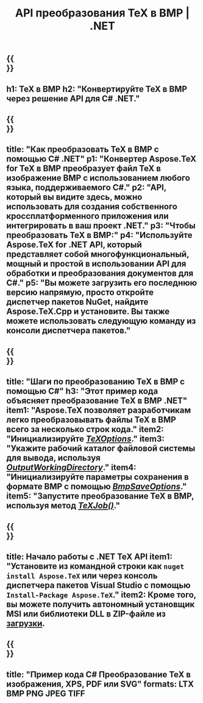 ﻿---
translation: true
template: /_templates/_conversion-child-net.md
title: API преобразования TeX в BMP | .NET
description: Функциональность преобразования TeX в BMP. Интегрируйте эту локальную библиотеку .NET в свой проект или используйте кроссплатформенные приложения для преобразования TeX в BMP.
keywords: tex to bmp api net, tex2bmp интегрировать c#
url: /net/conversion/tex-to-bmp/
family: tex
platformtag: net
feature: conversion
informat: TEX
outformat: BMP
otherformats: PNG JPEG TIFF PDF SVG XPS
---

{{<section banner>}}
---
h1: TeX в BMP
h2: "Конвертируйте TeX в BMP через решение API для C# .NET."
---

{{<section overview>}}
---
title: "Как преобразовать TeX в BMP с помощью C# .NET"
p1: "Конвертер Aspose.TeX for TeX в BMP преобразует файл TeX в изображение BMP с использованием любого языка, поддерживаемого C#."
p2: "API, который вы видите здесь, можно использовать для создания собственного кроссплатформенного приложения или интегрировать в ваш проект .NET."
p3: "Чтобы преобразовать TeX в BMP:"
p4: "Используйте Aspose.TeX for .NET API, который представляет собой многофункциональный, мощный и простой в использовании API для обработки и преобразования документов для C#."
p5: "Вы можете загрузить его последнюю версию напрямую, просто откройте диспетчер пакетов NuGet, найдите Aspose.TeX.Cpp и установите. Вы также можете использовать следующую команду из консоли диспетчера пакетов."
---

{{<section feature1>}}
---
title: "Шаги по преобразованию TeX в BMP с помощью C#"
h3: "Этот пример кода объясняет преобразование TeX в BMP .NET"
item1: "Aspose.TeX позволяет разработчикам легко преобразовывать файлы TeX в BMP всего за несколько строк кода."
item2: "Инициализируйте [*TeXOptions*](https://reference.aspose.com/tex/net/aspose.tex/texoptions/)."
item3: "Укажите рабочий каталог файловой системы для вывода, используя [*OutputWorkingDirectory*](https://reference.aspose.com/tex/net/aspose.tex/texoptions/outputworkingdirectory/)."
item4: "Инициализируйте параметры сохранения в формате BMP с помощью [*BmpSaveOptions*](https://reference.aspose.com/tex/net/aspose.tex.presentation.image/bmpsaveoptions/)."
item5: "Запустите преобразование TeX в BMP, используя метод [*TeXJob()*](https://reference.aspose.com/tex/net/aspose.tex/texjob/)."
---

{{<section feature2>}}
---
title: Начало работы с .NET TeX API
item1: "Установите из командной строки как ```nuget install Aspose.TeX``` или через консоль диспетчера пакетов Visual Studio с помощью ```Install-Package Aspose.TeX```."
item2: Кроме того, вы можете получить автономный установщик MSI или библиотеки DLL в ZIP-файле из [загрузки](https://releases.aspose.com/tex/net).
---

{{<section widget>}}
---
title: "Пример кода C# Преобразование TeX в изображения, XPS, PDF или SVG"
formats: LTX BMP PNG JPEG TIFF
---